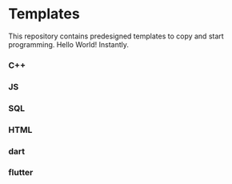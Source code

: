 # Templates
This repository contains predesigned templates to copy and start programming. Hello World! Instantly.

### C++
### JS
### SQL
### HTML
### dart
### flutter
